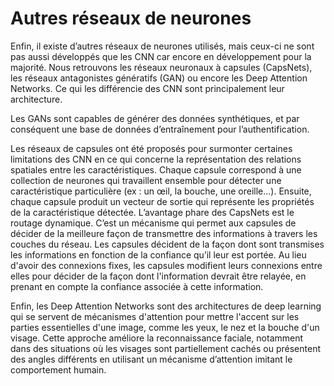 # Autres réseaux de neurones

Enfin, il existe d’autres réseaux de neurones utilisés, mais ceux-ci ne sont pas aussi développés que les CNN car encore en développement pour la majorité. Nous retrouvons les réseaux neuronaux à capsules (CapsNets), les réseaux antagonistes génératifs (GAN) ou encore les Deep Attention Networks. Ce qui les différencie des CNN sont principalement leur architecture. 

Les GANs sont capables de générer des données synthétiques, et par conséquent une base de données d’entraînement pour l’authentification.

Les réseaux de capsules ont été proposés pour surmonter certaines limitations des CNN en ce qui concerne la représentation des relations spatiales entre les caractéristiques. Chaque capsule correspond à une collection de neurones qui travaillent ensemble pour détecter une caractéristique particulière (ex : un œil, la bouche, une oreille…). Ensuite, chaque capsule produit un vecteur de sortie qui représente les propriétés de la caractéristique détectée. L’avantage phare des CapsNets est le routage dynamique. C’est un mécanisme qui permet aux capsules de décider de la meilleure façon de transmettre des informations à travers les couches du réseau. Les capsules décident de la façon dont sont transmises les informations en fonction de la confiance qu’il leur est portée. Au lieu d'avoir des connexions fixes, les capsules modifient leurs connexions entre elles pour décider de la façon dont l'information devrait être relayée, en prenant en compte la confiance associée à cette information. 

Enfin, les Deep Attention Networks sont des architectures de deep learning qui se servent de mécanismes d'attention pour mettre l'accent sur les parties essentielles d'une image, comme les yeux, le nez et la bouche d'un visage. Cette approche améliore la reconnaissance faciale, notamment dans des situations où les visages sont partiellement cachés ou présentent des angles différents en utilisant un mécanisme d’attention imitant le comportement humain. 
